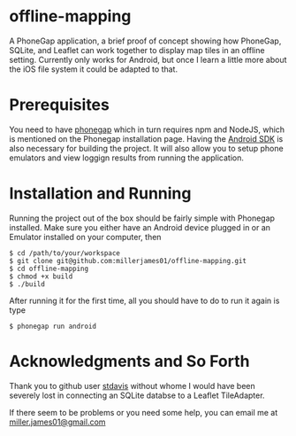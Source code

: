 offline-mapping
===============

A PhoneGap application, a brief proof of concept showing how PhoneGap, SQLite, and Leaflet can work together to display map tiles in an offline setting. Currently only works for Android, but once I learn a little more about the iOS file system it could be adapted to that.

Prerequisites
=============
You need to have [phonegap](http://phonegap.com/install "Phonegap Install") which in turn requires npm and NodeJS, which is mentioned on the Phonegap installation page. 
Having the [Android SDK](https://developer.android.com/sdk/index.html "Android Install") is also necessary for building the project. It will also allow you to setup phone emulators and view loggign results from running the application.

Installation and Running
========================
Running the project out of the box should be fairly simple with Phonegap installed. Make sure you either have an Android device plugged in or an Emulator installed on your computer, then

    $ cd /path/to/your/workspace
    $ git clone git@github.com:millerjames01/offline-mapping.git
    $ cd offline-mapping
    $ chmod +x build
    $ ./build
    
After running it for the first time, all you should have to do to run it again is type

    $ phonegap run android
    
Acknowledgments and So Forth
============================

Thank you to github user [stdavis](https://github.com/stdavis) without whome I would have been severely lost in connecting an SQLite databse to a Leaflet TileAdapter. 

If there seem to be problems or you need some help, you can email me at [miller.james01@gmail.com](mailto:miller.james01@gmail.com)
